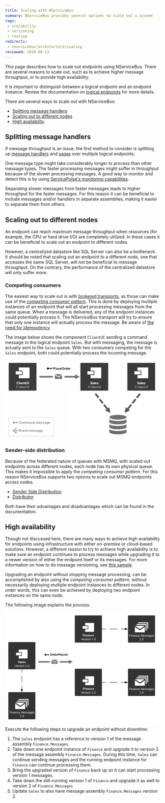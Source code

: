 ```yaml
---
title: Scaling with NServiceBus
summary: NServiceBus provides several options to scale out a system
tags:
 - scalability
 - versioning
 - routing
redirects:
 - nservicebus/architecture/scaling
reviewed: 2019-06-13
---
```


This page describes how to scale out endpoints using NServiceBus. There are several reasons to scale out, such as to achieve higher message throughput, or to provide high availability.

It is important to distinguish between a logical endpoint and an endpoint instance. Review the documentation on [logical endpoints](/nservicebus/endpoints/) for more details.

There are several ways to scale out with NServiceBus:

- [Splitting message handlers](#splitting-message-handlers)
- [Scaling out to different nodes](#scaling-out-to-different-nodes)
- [High availability](#high-availability)

## Splitting message handlers

If message throughput is an issue, the first method to consider is splitting up [message handlers](/nservicebus/handlers/) and [sagas](/nservicebus/sagas/) over multiple logical endpoints.

One message type might take considerably longer to process than other message types. The faster processing messages might suffer in throughput because of the slower processing messages. A good way to monitor and detect this is by using [ServicePulse's monitoring capabilities](/monitoring/metrics/in-servicepulse.md).

Separating slower messages from faster messages leads to higher throughput for the faster messages. For this reason it can be beneficial to include messages and/or handlers in separate assemblies, making it easier to separate them from others.

## Scaling out to different nodes

An endpoint can reach maximum message throughput when resources (for example, the CPU or hard drive I/O) are completely utilized. In these cases it can be beneficial to scale out an endpoint to different nodes.

However, a centralized datastore like SQL Server can also be a bottleneck. It should be noted that scaling out an endpoint to a different node, one that accesses the same SQL Server, will not be beneficial to message throughput. On the contrary, the performance of the centralized datastore will only suffer more.

### Competing consumers

The easiest way to scale out is with [brokered transports](/transports/types.md#broker-transports), as those can make use of the *[competing consumer pattern](https://www.enterpriseintegrationpatterns.com/patterns/messaging/CompetingConsumers.html)*. This is done by deploying multiple instances of an endpoint that will all start processing messages from the same queue. When a message is delivered, any of the endpoint instances could potentially process it. The NServiceBus transport will try to ensure that only one instance will actually process the message. Be aware of [the need for idempotency](/nservicebus/azure/ways-to-live-without-transactions.md#the-need-for-idempotency).

The image below shows the component `ClientUI` sending a command message to the logical endpoint `Sales`. But with messaging, the message is actually sent to the `Sales` queue. With two consumers competing for the `Sales` endpoint, both could potentially process the incoming message.

![competing-consumer](competing-consumer.png)

### Sender-side distribution

Because of the federated nature of queues with MSMQ, with scaled out endpoints across different nodes, each node has its own physical queue. This makes it impossible to apply the *competing consumer pattern*. For this reason NServiceBus supports two options to scale out MSMQ endpoints across nodes.

- [Sender Side Distribution](/transports/msmq/sender-side-distribution.md)
- [Distributor](/transports/msmq/distributor)

Both have their advantages and disadvantages which can be found in the documentation.

## High availability

Though not discussed here, there are many ways to achieve high availability for endpoints using infrastructure with either on-premise or cloud-based solutions. However, a different reason to try to achieve high availability is to make sure an endpoint continues to process messages while upgrading it to a newer version of either the endpoint itself or its messages. For more information on how to do message versioning, see [this sample](/samples/versioning/).

Upgrading an endpoint without stopping message processing, can be accomplished by also using the *competing consumer pattern*, without necessarily deploying multiple endpoint instances to different nodes. In order words, this can even be achieved by deploying two endpoint instances on the same node.

The following image explains the process.

![upgrading-endpoint-instance](upgrading-endpoint-instance.png)

Execute the following steps to upgrade an endpoint without downtime:

1. The `Sales` endpoint has a reference to version 1 of the message assembly `Finance.Messages`.
2. Take down one endpoint instance of `Finance` and upgrade it to version 2 of the message assembly `Finance.Messages`. During this time, `Sales` can continue sending messages and the running endpoint instance for `Finance` can continue processing them.
3. Bring the upgraded version of `Finance` back up so it can start processing version 1 messages.
4. Take down the still-running version 1 of `Finance` and upgrade it as well to version 2 of `Finance.Messages`
5. Update `Sales` to also have message assembly `Finance.Messages` version 2.

